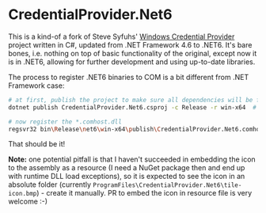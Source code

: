 # CredentialProvider.Net6

This is a kind-of a fork of Steve Syfuhs' [Windows Credential Provider](https://syfuhs.net/2017/10/15/creating-custom-windows-credential-providers-in-net/) project written in C#, updated from .NET Framework 4.6 to .NET6. It's bare bones, i.e. nothing on top of basic functionality of the original, except now it is in .NET6, allowing for further development and using up-to-date libraries.

The process to register .NET6 binaries to COM is a bit different from .NET Framework case:

```sh
# at first, publish the project to make sure all dependencies will be found in runtime
dotnet publish CredentialProvider.Net6.csproj -c Release -r win-x64  # and perhaps some other arguments of your choice

# now register the *.comhost.dll
regsvr32 bin\Release\net6\win-x64\publish\CredentialProvider.Net6.comhost.dll
```

That should be it!

**Note:** one potential pitfall is that I haven't succeeded in embedding the icon to the assembly as a resource (I need a NuGet package then and end up with runtime DLL load exceptions), so it is expected to see the icon in an absolute folder (currently `ProgramFiles\CredentialProvider.Net6\tile-icon.bmp`) - create it manually. PR to embed the icon in resource file is very welcome :-)